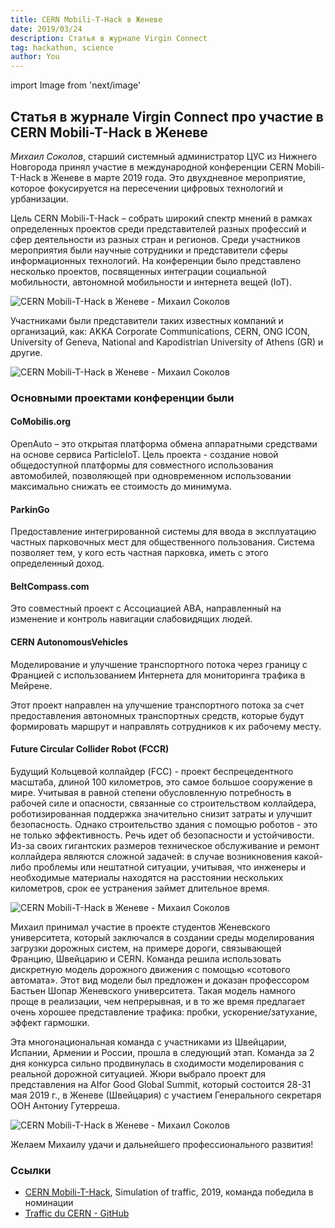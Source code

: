 ```yaml
---
title: CERN Mobili-T-Hack в Женеве
date: 2019/03/24
description: Статья в журнале Virgin Connect
tag: hackathon, science
author: You
---
```

import Image from 'next/image'

## Статья в журнале Virgin Connect про участие в CERN Mobili-T-Hack в Женеве

*Михаил Соколов*, старший системный администратор ЦУС из Нижнего Новгорода принял участие в международной конференции CERN Mobili-T-Hack в Женеве в марте 2019 года. Это двухдневное мероприятие, которое фокусируется на пересечении цифровых технологий и урбанизации. 

Цель CERN Mobili-T-Hack – собрать широкий спектр мнений в рамках определенных проектов среди представителей разных профессий и сфер деятельности из разных стран и регионов. Среди участников мероприятия были научные сотрудники и представители сферы информационных технологий. На конференции было представлено несколько проектов, посвященных интеграции социальной мобильности, автономной мобильности и интернета вещей (IoT).

<Image
  src="/images/20190323_075657-ANIMATION.gif"
  alt="CERN Mobili-T-Hack в Женеве - Михаил Соколов"
  width={1024}
  height={576}
  priority
  className="next-image"
/>

Участниками были представители таких известных компаний и организаций, как: AKKA Corporate Communications, CERN, ONG ICON, University of Geneva, National and Kapodistrian University of Athens (GR) и другие.

<Image
  src="/images/20190323_093622-PANO.jpg"
  alt="CERN Mobili-T-Hack в Женеве - Михаил Соколов"
  width={8228}
  height={1760}
  priority
  className="next-image"
/>

### Основными проектами конференции были

#### CoMobilis.org

OpenAuto – это открытая платформа обмена аппаратными средствами на основе сервиса ParticleIoT. Цель проекта - создание новой общедоступной платформы для совместного использования автомобилей, позволяющей при одновременном использовании максимально снижать ее стоимость до минимума.

#### ParkinGo

Предоставление интегрированной системы для ввода в эксплуатацию частных парковочных мест для общественного пользования. Система позволяет тем, у кого есть частная парковка, иметь с этого определенный доход.

#### BeltCompass.com

Это совместный проект с Ассоциацией ABA, направленный на изменение и контроль навигации слабовидящих людей.

#### CERN AutonomousVehicles

Моделирование и улучшение транспортного потока через границу с Францией с использованием Интернета для мониторинга трафика в Мейрене.

Этот проект направлен на улучшение транспортного потока за счет предоставления автономных транспортных средств, которые будут формировать маршрут и направлять сотрудников к их рабочему месту.

#### Future Circular Collider Robot (FCCR)

Будущий Кольцевой коллайдер (FCC) - проект беспрецедентного масштаба, длиной 100 километров, это самое большое сооружение в мире. Учитывая в равной степени обусловленную потребность в рабочей силе и опасности, связанные со строительством коллайдера, роботизированная поддержка значительно снизит затраты и улучшит безопасность. Однако строительство здания с помощью роботов - это не только эффективность. Речь идет об безопасности и устойчивости. Из-за своих гигантских размеров техническое обслуживание и ремонт коллайдера являются сложной задачей: в случае возникновения какой-либо проблемы или нештатной ситуации, учитывая, что инженеры и необходимые материалы находятся на расстоянии нескольких километров, срок ее устранения займет длительное время.

<Image
  src="/images/20190322_224559-ANIMATION.gif"
  alt="CERN Mobili-T-Hack в Женеве - Михаил Соколов"
  width={768}
  height={1024}
  priority
  className="next-image"
/>

Михаил принимал участие в проекте студентов Женевского университета, который заключался в создании среды моделирования загрузки дорожных систем, на примере дороги, связывающей Францию, Швейцарию и CERN. Команда решила использовать дискретную модель дорожного движения с помощью «сотового автомата». Этот вид модели был предложен и доказан профессором Бастьен Шопар Женевского университета. Такая модель намного проще в реализации, чем непрерывная, и в то же время предлагает очень хорошее представление трафика: пробки, ускорение/затухание, эффект гармошки.

Эта многонациональная команда с участниками из Швейцарии, Испании, Армении и России, прошла в следующий этап. Команда за 2 дня конкурса сильно продвинулась в сходимости моделирования с реальной дорожной ситуацией. Жюри выбрало проект для представления на AIfor Good Global Summit, который состоится 28-31 мая 2019 г., в Женеве (Швейцария) с участием Генерального секретаря ООН Антониу Гутерреша.

<Image
  src="/images/20190323_094757-ANIMATION.gif"
  alt="CERN Mobili-T-Hack в Женеве - Михаил Соколов"
  width={576}
  height={1024}
  priority
  className="next-image"
/>

Желаем Михаилу удачи и дальнейшего профессионального развития!​

### Ссылки

- [CERN Mobili-T-Hack](https://indico.cern.ch/event/791709/registrations/participants), Simulation of traffic, 2019, команда победила в номинации
- [Traffic du CERN - GitHub](https://github.com/msklv/HackTraficCERN)
